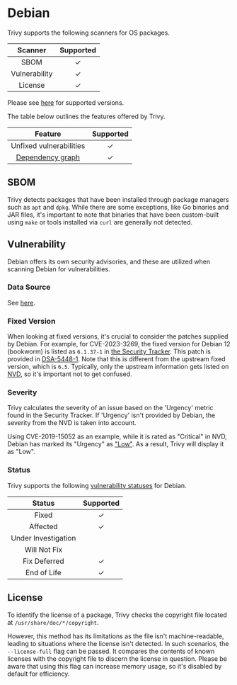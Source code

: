 # Debian
Trivy supports the following scanners for OS packages.

|    Scanner    | Supported |
| :-----------: | :-------: |
|     SBOM      |     ✓     |
| Vulnerability |     ✓     |
|    License    |     ✓     |

Please see [here](index.md#supported-os) for supported versions.

The table below outlines the features offered by Trivy.

|                Feature                | Supported |
| :-----------------------------------: | :-------: |
|        Unfixed vulnerabilities        |     ✓     |
| [Dependency graph][dependench-graph] |     ✓     |

## SBOM
Trivy detects packages that have been installed through package managers such as `apt` and `dpkg`.
While there are some exceptions, like Go binaries and JAR files, it's important to note that binaries that have been custom-built using `make` or tools installed via `curl` are generally not detected.

## Vulnerability
Debian offers its own security advisories, and these are utilized when scanning Debian for vulnerabilities.

### Data Source
See [here](../../scanner/vulnerability.md#data-sources).

### Fixed Version
When looking at fixed versions, it's crucial to consider the patches supplied by Debian.
For example, for CVE-2023-3269, the fixed version for Debian 12 (bookworm) is listed as `6.1.37-1` in [the Security Tracker][CVE-2023-3269].
This patch is provided in [DSA-5448-1].
Note that this is different from the upstream fixed version, which is `6.5`.
Typically, only the upstream information gets listed on [NVD], so it's important not to get confused.

### Severity
Trivy calculates the severity of an issue based on the 'Urgency' metric found in the Security Tracker.
If 'Urgency' isn't provided by Debian, the severity from the NVD is taken into account.

Using CVE-2019-15052 as an example, while it is rated as "Critical" in NVD, Debian has marked its "Urgency" as ["Low"][CVE-2019-15052].
As a result, Trivy will display it as "Low".

### Status
Trivy supports the following [vulnerability statuses] for Debian.

|       Status        | Supported |
| :-----------------: | :-------: |
|        Fixed        |     ✓     |
|      Affected       |     ✓     |
| Under Investigation |           |
|    Will Not Fix     |           |
|    Fix Deferred     |     ✓     |
|     End of Life     |     ✓     |

## License
To identify the license of a package, Trivy checks the copyright file located at `/usr/share/doc/*/copyright`.

However, this method has its limitations as the file isn't machine-readable, leading to situations where the license isn't detected.
In such scenarios, the `--license-full` flag can be passed.
It compares the contents of known licenses with the copyright file to discern the license in question.
Please be aware that using this flag can increase memory usage, so it's disabled by default for efficiency.


[dependench-graph]: ../../configuration/reporting.md#show-origins-of-vulnerable-dependencies

[debian-tracker]: https://security-tracker.debian.org/tracker/
[debian-oval]: https://www.debian.org/security/oval/

[CVE-2023-3269]: https://security-tracker.debian.org/tracker/CVE-2023-3269
[CVE-2019-15052]: https://security-tracker.debian.org/tracker/CVE-2019-15052
[DSA-5448-1]: https://security-tracker.debian.org/tracker/DSA-5448-1
[NVD]: https://nvd.nist.gov/vuln/detail/CVE-2023-3269

[vulnerability statuses]: ../../configuration/filtering.md#by-status